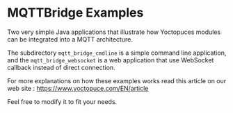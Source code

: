 # MQTTBridge Examples

Two very simple Java applications that illustrate how Yoctopuces modules can be integrated into a MQTT architecture.

The subdirectory `mqtt_bridge_cmdline` is a simple command line application, and the `mqtt_bridge_websocket` is a web application that use WebSocket callback instead of direct connection.

For more explanations on how these examples works read this article on our web site : https://www.yoctopuce.com/EN/article

Feel free to modify it to fit your needs.
